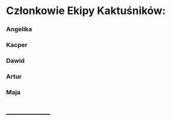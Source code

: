 # Członkowie Ekipy Kaktuśników: 

### Angelika 

### Kacper

### Dawid

### Artur

### Maja

## ____________
